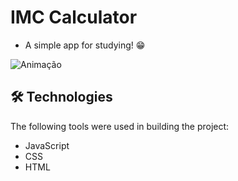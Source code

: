 # IMC Calculator

* A simple app for studying! 😁

![Animação](https://user-images.githubusercontent.com/72874475/235015285-a269c3ce-c303-4dae-b749-9327186c63f4.gif)

## 🛠 Technologies


The following tools were used in building the project:

-    JavaScript
-    CSS
-    HTML
